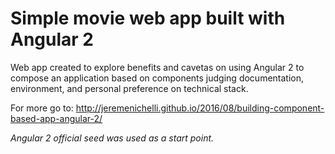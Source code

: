 # Simple movie web app built with Angular 2

Web app created to explore benefits and cavetas on using Angular 2 to compose an application based on components judging documentation, environment, and personal preference on technical stack.

For more go to: http://jeremenichelli.github.io/2016/08/building-component-based-app-angular-2/

_Angular 2 official seed was used as a start point._
